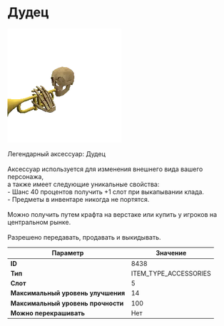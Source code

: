 # Дудец

![Item Image](../img/8438.webp?raw=true)

Легендарный аксессуар: Дудец<br><br>Аксессуар используется для изменения внешнего вида вашего персонажа,<br>а также имеет следующие уникальные свойства:<br> - Шанс 40 процентов получить +1 слот при выкапывании клада. <br> - Предметы в инвентаре никогда не портятся.<br><br>Можно получить путем крафта на верстаке или купить у игроков на центральном рынке.<br><br>Разрешено передавать, продавать и выкидывать.


| Параметр | Значение |
|----------|----------|
| **ID** | 8438 |
| **Тип** | ITEM_TYPE_ACCESSORIES |
| **Слот** | 5 |
| **Максимальный уровень улучшения** | 14 |
| **Максимальный уровень прочности** | 100 |
| **Можно перекрашивать** | Нет |

